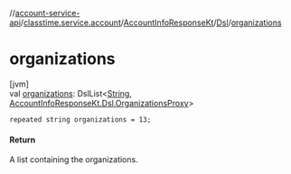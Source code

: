 //[account-service-api](../../../../index.md)/[classtime.service.account](../../index.md)/[AccountInfoResponseKt](../index.md)/[Dsl](index.md)/[organizations](organizations.md)

# organizations

[jvm]\
val [organizations](organizations.md): DslList&lt;[String](https://kotlinlang.org/api/latest/jvm/stdlib/kotlin/-string/index.html), [AccountInfoResponseKt.Dsl.OrganizationsProxy](-organizations-proxy/index.md)&gt;

<code>repeated string organizations = 13;</code>

#### Return

A list containing the organizations.

